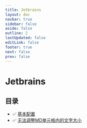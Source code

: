 ```yaml
---
title: Jetbrains
layout: doc
navbar: true
sidebar: false
aside: false
outline: 2
lastUpdated: false
editLink: false
footer: true
next: false
prev: false
---
```


# Jetbrains

## 目录

- ✅ [基本配置](/software/jetbrains/basic-config)
- ✅ [无法调整MD单元格内的文字大小](/software/jetbrains/cannot-addjust-font-in-md-cell)